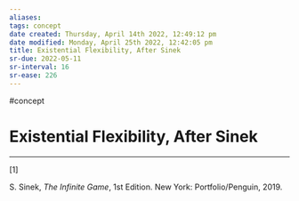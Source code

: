 ```yaml
---
aliases: 
tags: concept
date created: Thursday, April 14th 2022, 12:49:12 pm
date modified: Monday, April 25th 2022, 12:42:05 pm
title: Existential Flexibility, After Sinek
sr-due: 2022-05-11
sr-interval: 16
sr-ease: 226
---
```


#concept

# Existential Flexibility, After Sinek

---
[1]

S. Sinek, _The Infinite Game_, 1st Edition. New York: Portfolio/Penguin, 2019.
